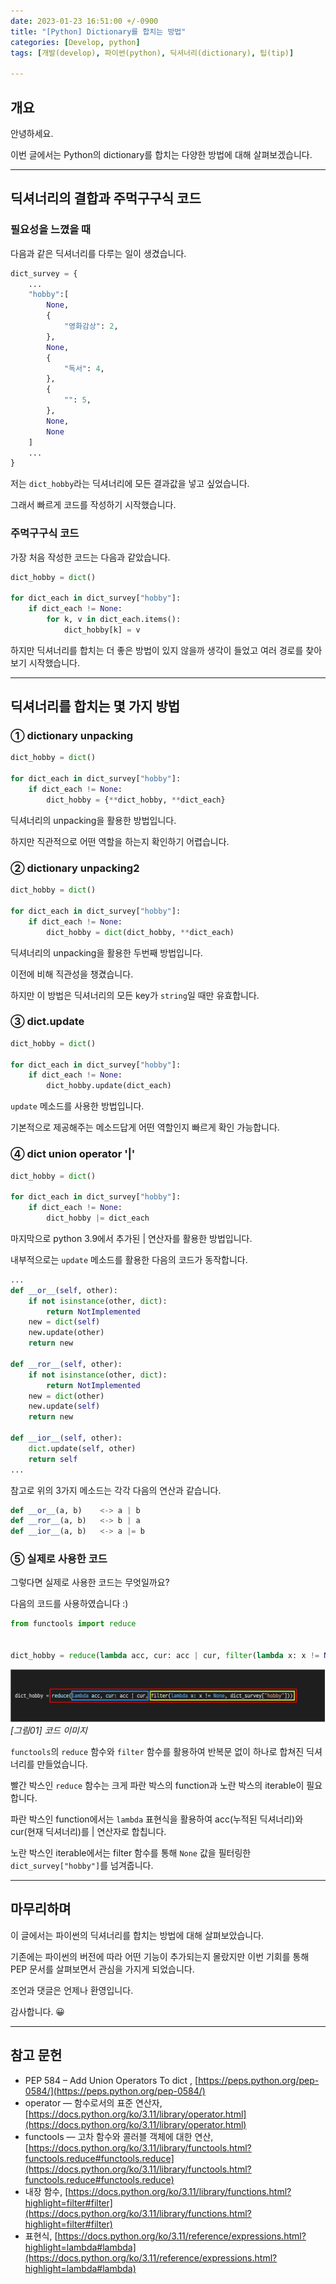 ```yaml
---
date: 2023-01-23 16:51:00 +/-0900
title: "[Python] Dictionary를 합치는 방법"
categories: [Develop, python]
tags: [개발(develop), 파이썬(python), 딕셔너리(dictionary), 팁(tip)]

---
```

## 개요
안녕하세요.

이번 글에서는 Python의 dictionary를 합치는 다양한 방법에 대해 살펴보겠습니다.

---
## 딕셔너리의 결합과 주먹구구식 코드

### 필요성을 느꼈을 때

다음과 같은 딕셔너리를 다루는 일이 생겼습니다.

```python
dict_survey = {
    ...
    "hobby":[
        None,
        {
            "영화감상": 2,
        },
        None,
        {
            "독서": 4,
        },
        {
            "": 5,
        },
        None,
        None
    ]
    ...
}
```

저는 ```dict_hobby```라는 딕셔너리에 모든 결과값을 넣고 싶었습니다.

그래서 빠르게 코드를 작성하기 시작했습니다.

### 주먹구구식 코드

가장 처음 작성한 코드는 다음과 같았습니다.

```python
dict_hobby = dict()

for dict_each in dict_survey["hobby"]:
    if dict_each != None:
        for k, v in dict_each.items():
            dict_hobby[k] = v
```

하지만 딕셔너리를 합치는 더 좋은 방법이 있지 않을까 생각이 들었고 여러 경로를 찾아보기 시작했습니다.

---

## 딕셔너리를 합치는 몇 가지 방법

### ① dictionary unpacking

```python
dict_hobby = dict()

for dict_each in dict_survey["hobby"]:
    if dict_each != None:
        dict_hobby = {**dict_hobby, **dict_each}
```

딕셔너리의 unpacking을 활용한 방법입니다.

하지만 직관적으로 어떤 역할을 하는지 확인하기 어렵습니다.

### ② dictionary unpacking2

```python
dict_hobby = dict()

for dict_each in dict_survey["hobby"]:
    if dict_each != None:
        dict_hobby = dict(dict_hobby, **dict_each)
```

딕셔너리의 unpacking을 활용한 두번째 방법입니다.

이전에 비해 직관성을 챙겼습니다.

하지만 이 방법은 딕셔너리의 모든 key가 ```string```일 때만 유효합니다.

### ③ dict.update

```python
dict_hobby = dict()

for dict_each in dict_survey["hobby"]:
    if dict_each != None:
        dict_hobby.update(dict_each)
```

```update``` 메소드를 사용한 방법입니다.

기본적으로 제공해주는 메소드답게 어떤 역할인지 빠르게 확인 가능합니다.

### ④ dict union operator '|'

```python
dict_hobby = dict()

for dict_each in dict_survey["hobby"]:
    if dict_each != None:
        dict_hobby |= dict_each
```

마지막으로 python 3.9에서 추가된 \| 연산자를 활용한 방법입니다.

내부적으로는 ```update``` 메소드를 활용한 다음의 코드가 동작합니다.

```python
...
def __or__(self, other):
    if not isinstance(other, dict):
        return NotImplemented
    new = dict(self)
    new.update(other)
    return new

def __ror__(self, other):
    if not isinstance(other, dict):
        return NotImplemented
    new = dict(other)
    new.update(self)
    return new

def __ior__(self, other):
    dict.update(self, other)
    return self
...
```

참고로 위의 3가지 메소드는 각각 다음의 연산과 같습니다.

```python
def __or__(a, b)    <-> a | b
def __ror__(a, b)   <-> b | a
def __ior__(a, b)   <-> a |= b
```

### ⑤ 실제로 사용한 코드

그렇다면 실제로 사용한 코드는 무엇일까요?

다음의 코드를 사용하였습니다 :)

```python
from functools import reduce


dict_hobby = reduce(lambda acc, cur: acc | cur, filter(lambda x: x != None, dict_survey["hobby"]))
```

![코드 이미지](/assets/img/develop/3004/3004_01_code.png)
_[그림01] 코드 이미지_

```functools```의 ```reduce``` 함수와 ```filter``` 함수를 활용하여 반복문 없이 하나로 합쳐진 딕셔너리를 만들었습니다.

빨간 박스인 ```reduce``` 함수는 크게 파란 박스의 function과 노란 박스의 iterable이 필요합니다.

파란 박스인 function에서는 ```lambda``` 표현식을 활용하여 acc(누적된 딕셔너리)와 cur(현재 딕셔너리)를 \| 연산자로 합칩니다.

노란 박스인 iterable에서는 filter 함수를 통해 ```None``` 값을 필터링한 ```dict_survey["hobby"]```를 넘겨줍니다. 

---
## 마무리하며

이 글에서는 파이썬의 딕셔너리를 합치는 방법에 대해 살펴보았습니다.

기존에는 파이썬의 버전에 따라 어떤 기능이 추가되는지 몰랐지만 이번 기회를 통해 PEP 문서를 살펴보면서 관심을 가지게 되었습니다.

조언과 댓글은 언제나 환영입니다.

감사합니다. 😀

---
## 참고 문헌
- PEP 584 – Add Union Operators To dict
, [https://peps.python.org/pep-0584/](https://peps.python.org/pep-0584/)
- operator — 함수로서의 표준 연산자, [https://docs.python.org/ko/3.11/library/operator.html](https://docs.python.org/ko/3.11/library/operator.html)
- functools — 고차 함수와 콜러블 객체에 대한 연산, [https://docs.python.org/ko/3.11/library/functools.html?functools.reduce#functools.reduce](https://docs.python.org/ko/3.11/library/functools.html?functools.reduce#functools.reduce)
- 내장 함수, [https://docs.python.org/ko/3.11/library/functions.html?highlight=filter#filter](https://docs.python.org/ko/3.11/library/functions.html?highlight=filter#filter)
- 표현식, [https://docs.python.org/ko/3.11/reference/expressions.html?highlight=lambda#lambda](https://docs.python.org/ko/3.11/reference/expressions.html?highlight=lambda#lambda)
